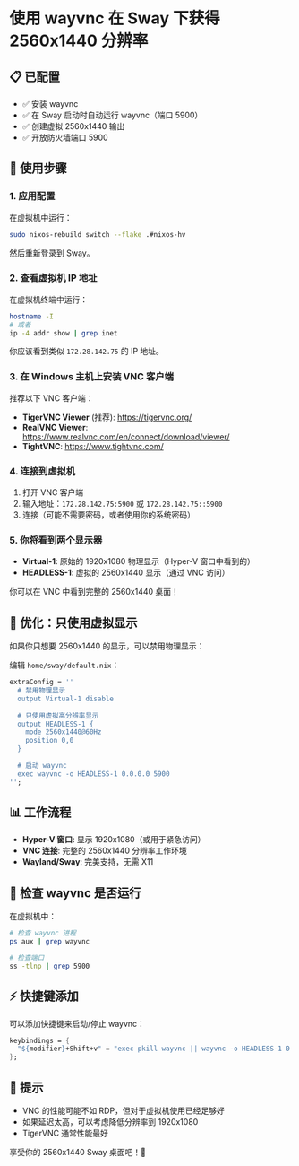# 使用 wayvnc 在 Sway 下获得 2560x1440 分辨率

## 📋 已配置

- ✅ 安装 wayvnc
- ✅ 在 Sway 启动时自动运行 wayvnc（端口 5900）
- ✅ 创建虚拟 2560x1440 输出
- ✅ 开放防火墙端口 5900

## 🚀 使用步骤

### 1. 应用配置

在虚拟机中运行：
```bash
sudo nixos-rebuild switch --flake .#nixos-hv
```

然后重新登录到 Sway。

### 2. 查看虚拟机 IP 地址

在虚拟机终端中运行：
```bash
hostname -I
# 或者
ip -4 addr show | grep inet
```

你应该看到类似 `172.28.142.75` 的 IP 地址。

### 3. 在 Windows 主机上安装 VNC 客户端

推荐以下 VNC 客户端：
- **TigerVNC Viewer** (推荐): https://tigervnc.org/
- **RealVNC Viewer**: https://www.realvnc.com/en/connect/download/viewer/
- **TightVNC**: https://www.tightvnc.com/

### 4. 连接到虚拟机

1. 打开 VNC 客户端
2. 输入地址：`172.28.142.75:5900` 或 `172.28.142.75::5900`
3. 连接（可能不需要密码，或者使用你的系统密码）

### 5. 你将看到两个显示器

- **Virtual-1**: 原始的 1920x1080 物理显示（Hyper-V 窗口中看到的）
- **HEADLESS-1**: 虚拟的 2560x1440 显示（通过 VNC 访问）

你可以在 VNC 中看到完整的 2560x1440 桌面！

## 🎯 优化：只使用虚拟显示

如果你只想要 2560x1440 的显示，可以禁用物理显示：

编辑 `home/sway/default.nix`：
```nix
extraConfig = ''
  # 禁用物理显示
  output Virtual-1 disable
  
  # 只使用虚拟高分辨率显示
  output HEADLESS-1 {
    mode 2560x1440@60Hz
    position 0,0
  }
  
  # 启动 wayvnc
  exec wayvnc -o HEADLESS-1 0.0.0.0 5900
'';
```

## 📊 工作流程

- **Hyper-V 窗口**: 显示 1920x1080（或用于紧急访问）
- **VNC 连接**: 完整的 2560x1440 分辨率工作环境
- **Wayland/Sway**: 完美支持，无需 X11

## 🔧 检查 wayvnc 是否运行

在虚拟机中：
```bash
# 检查 wayvnc 进程
ps aux | grep wayvnc

# 检查端口
ss -tlnp | grep 5900
```

## ⚡ 快捷键添加

可以添加快捷键来启动/停止 wayvnc：

```nix
keybindings = {
  "${modifier}+Shift+v" = "exec pkill wayvnc || wayvnc -o HEADLESS-1 0.0.0.0 5900";
};
```

## 🎨 提示

- VNC 的性能可能不如 RDP，但对于虚拟机使用已经足够好
- 如果延迟太高，可以考虑降低分辨率到 1920x1080
- TigerVNC 通常性能最好

享受你的 2560x1440 Sway 桌面吧！🚀
